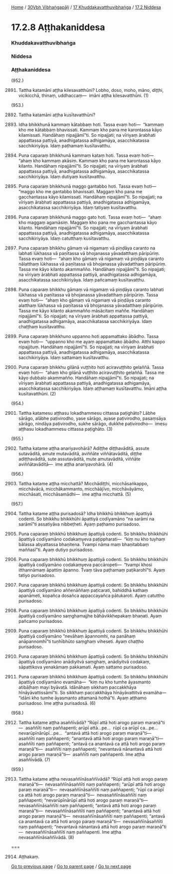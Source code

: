 
[Home](/) / [30Vbh Vibhaṅgapāḷi](/tipitaka/30Vbh.md) / [17 Khuddakavatthuvibhaṅga](/tipitaka/30Vbh/17.md) / [17.2 Niddesa](/tipitaka/30Vbh/17/17.2.md)

# 17.2.8 Aṭṭhakaniddesa

### Khuddakavatthuvibhaṅga

### Niddesa

### Aṭṭhakaniddesa

(952.)

2891. Tattha katamāni aṭṭha kilesavatthūni? Lobho, doso, moho, māno, diṭṭhi, vicikicchā, thinaṃ, uddhaccaṃ—  imāni aṭṭha kilesavatthūni. (1)

(953.)

2892. Tattha katamāni aṭṭha kusītavatthūni?

2893. Idha bhikkhunā kammaṃ kātabbaṃ hoti. Tassa evaṃ hoti—  “kammaṃ kho me kātabbaṃ bhavissati. Kammaṃ kho pana me karontassa kāyo kilamissati. Handāhaṃ nipajjāmī”ti. So nipajjati; na vīriyaṃ ārabhati appattassa pattiyā, anadhigatassa adhigamāya, asacchikatassa sacchikiriyāya. Idaṃ paṭhamaṃ kusītavatthu.

2894. Puna caparaṃ bhikkhunā kammaṃ kataṃ hoti. Tassa evaṃ hoti—  “ahaṃ kho kammaṃ akāsiṃ. Kammaṃ kho pana me karontassa kāyo kilanto. Handāhaṃ nipajjāmī”ti. So nipajjati; na vīriyaṃ ārabhati appattassa pattiyā, anadhigatassa adhigamāya, asacchikatassa sacchikiriyāya. Idaṃ dutiyaṃ kusītavatthu.

2895. Puna caparaṃ bhikkhunā maggo gantabbo hoti. Tassa evaṃ hoti—  “maggo kho me gantabbo bhavissati. Maggaṃ kho pana me gacchantassa kāyo kilamissati. Handāhaṃ nipajjāmī”ti. So nipajjati; na vīriyaṃ ārabhati appattassa pattiyā, anadhigatassa adhigamāya, asacchikatassa sacchikiriyāya. Idaṃ tatiyaṃ kusītavatthu.

2896. Puna caparaṃ bhikkhunā maggo gato hoti. Tassa evaṃ hoti—  “ahaṃ kho maggaṃ agamāsiṃ. Maggaṃ kho pana me gacchantassa kāyo kilanto. Handāhaṃ nipajjāmī”ti. So nipajjati; na vīriyaṃ ārabhati appattassa pattiyā, anadhigatassa adhigamāya, asacchikatassa sacchikiriyāya. Idaṃ catutthaṃ kusītavatthu.

2897. Puna caparaṃ bhikkhu gāmaṃ vā nigamaṃ vā piṇḍāya caranto na labhati lūkhassa vā paṇītassa vā bhojanassa yāvadatthaṃ pāripūriṃ. Tassa evaṃ hoti—  “ahaṃ kho gāmaṃ vā nigamaṃ vā piṇḍāya caranto nālatthaṃ lūkhassa vā paṇītassa vā bhojanassa yāvadatthaṃ pāripūriṃ. Tassa me kāyo kilanto akammañño. Handāhaṃ nipajjāmī”ti. So nipajjati; na vīriyaṃ ārabhati appattassa pattiyā, anadhigatassa adhigamāya, asacchikatassa sacchikiriyāya. Idaṃ pañcamaṃ kusītavatthu.

2898. Puna caparaṃ bhikkhu gāmaṃ vā nigamaṃ vā piṇḍāya caranto labhati lūkhassa vā paṇītassa vā bhojanassa yāvadatthaṃ pāripūriṃ. Tassa evaṃ hoti—  “ahaṃ kho gāmaṃ vā nigamaṃ vā piṇḍāya caranto alatthaṃ lūkhassa vā paṇītassa vā bhojanassa yāvadatthaṃ pāripūriṃ. Tassa me kāyo kilanto akammañño māsācitaṃ maññe. Handāhaṃ nipajjāmī”ti. So nipajjati; na vīriyaṃ ārabhati appattassa pattiyā, anadhigatassa adhigamāya, asacchikatassa sacchikiriyāya. Idaṃ chaṭṭhaṃ kusītavatthu.

2899. Puna caparaṃ bhikkhuno uppanno hoti appamattako ābādho. Tassa evaṃ hoti—  “uppanno kho me ayaṃ appamattako ābādho. Atthi kappo nipajjituṃ. Handāhaṃ nipajjāmī”ti. So nipajjati; na vīriyaṃ ārabhati appattassa pattiyā, anadhigatassa adhigamāya, asacchikatassa sacchikiriyāya. Idaṃ sattamaṃ kusītavatthu.

2900. Puna caparaṃ bhikkhu gilānā vuṭṭhito hoti aciravuṭṭhito gelaññā. Tassa evaṃ hoti—  “ahaṃ kho gilānā vuṭṭhito aciravuṭṭhito gelaññā. Tassa me kāyo dubbalo akammañño. Handāhaṃ nipajjāmī”ti. So nipajjati; na vīriyaṃ ārabhati appattassa pattiyā, anadhigatassa adhigamāya, asacchikatassa sacchikiriyāya. Idaṃ aṭṭhamaṃ kusītavatthu. Imāni aṭṭha kusītavatthūni. (2)

(954.)

2901. Tattha katamesu aṭṭhasu lokadhammesu cittassa paṭighāto? Lābhe sārāgo, alābhe paṭivirodho, yase sārāgo, ayase paṭivirodho, pasaṃsāya sārāgo, nindāya paṭivirodho, sukhe sārāgo, dukkhe paṭivirodho—  imesu aṭṭhasu lokadhammesu cittassa paṭighāto. (3)

(955.)

2902. Tattha katame aṭṭha anariyavohārā? Adiṭṭhe diṭṭhavāditā, assute sutavāditā, amute mutavāditā, aviññāte viññātavāditā, diṭṭhe adiṭṭhavāditā, sute assutavāditā, mute amutavāditā, viññāte aviññātavāditā—  ime aṭṭha anariyavohārā. (4)

(956.)

2903. Tattha katame aṭṭha micchattā? Micchādiṭṭhi, micchāsaṅkappo, micchāvācā, micchākammanto, micchāājīvo, micchāvāyāmo, micchāsati, micchāsamādhi—  ime aṭṭha micchattā. (5)

(957.)

2904. Tattha katame aṭṭha purisadosā? Idha bhikkhū bhikkhuṃ āpattiyā codenti. So bhikkhu bhikkhūhi āpattiyā codīyamāno “na sarāmi na sarāmī”ti assatiyāva nibbeṭheti. Ayaṃ paṭhamo purisadoso.

2905. Puna caparaṃ bhikkhū bhikkhuṃ āpattiyā codenti. So bhikkhu bhikkhūhi āpattiyā codīyamāno codakaṃyeva paṭippharati—  “kiṃ nu kho tuyhaṃ bālassa abyattassa bhaṇitena. Tvampi nāma maṃ bhaṇitabbaṃ maññasī”ti. Ayaṃ dutiyo purisadoso.

2906. Puna caparaṃ bhikkhū bhikkhuṃ āpattiyā codenti. So bhikkhu bhikkhūhi āpattiyā codīyamāno codakaṃyeva paccāropeti—  “tvampi khosi itthannāmaṃ āpattiṃ āpanno. Tvaṃ tāva paṭhamaṃ paṭikarohī”ti. Ayaṃ tatiyo purisadoso.

2907. Puna caparaṃ bhikkhū bhikkhuṃ āpattiyā codenti. So bhikkhu bhikkhūhi āpattiyā codīyamāno aññenāññaṃ paṭicarati, bahiddhā kathaṃ apanāmeti, kopañca dosañca appaccayañca pātukaroti. Ayaṃ catuttho purisadoso.

2908. Puna caparaṃ bhikkhū bhikkhuṃ āpattiyā codenti. So bhikkhu bhikkhūhi āpattiyā codīyamāno saṃghamajjhe bāhāvikkhepakaṃ bhaṇati. Ayaṃ pañcamo purisadoso.

2909. Puna caparaṃ bhikkhū bhikkhuṃ āpattiyā codenti. So bhikkhu bhikkhūhi āpattiyā codīyamāno “nevāhaṃ āpannomhi, na panāhaṃ anāpannomhī”ti tuṇhībhūto saṃghaṃ viheseti. Ayaṃ chaṭṭho purisadoso.

2910. Puna caparaṃ bhikkhū bhikkhuṃ āpattiyā codenti. So bhikkhu bhikkhūhi āpattiyā codīyamāno anādiyitvā saṃghaṃ, anādiyitvā codakaṃ, sāpattikova yenakāmaṃ pakkamati. Ayaṃ sattamo purisadoso.

2911. Puna caparaṃ bhikkhū bhikkhuṃ āpattiyā codenti. So bhikkhu bhikkhūhi āpattiyā codīyamāno evamāha—  “kiṃ nu kho tumhe āyasmanto atibāḷhaṃ mayi byāvaṭā. Idānāhaṃ sikkhaṃ paccakkhāya hīnāyāvattissāmī”ti. So sikkhaṃ paccakkhāya hīnāyāvattitvā evamāha—  “idāni kho tumhe āyasmanto attamanā hothā”ti. Ayaṃ aṭṭhamo purisadoso. Ime aṭṭha purisadosā. (6)

(958.)

2912. Tattha katame aṭṭha asaññīvādā? “Rūpī attā hoti arogo paraṃ maraṇā”ti—  asaññīti naṃ paññapenti; arūpī attā…pe…  rūpī ca arūpī ca…pe…  nevarūpīnārūpī…pe…  “antavā attā hoti arogo paraṃ maraṇā”ti—  asaññīti naṃ paññapenti; “anantavā attā hoti arogo paraṃ maraṇā”ti—  asaññīti naṃ paññapenti; “antavā ca anantavā ca attā hoti arogo paraṃ maraṇā”ti—  asaññīti naṃ paññapenti; “nevantavā nānantavā attā hoti arogo paraṃ maraṇā”ti—  asaññīti naṃ paññapenti. Ime aṭṭha asaññīvādā. (7)

(959.)

2913. Tattha katame aṭṭha nevasaññīnāsaññīvādā? “Rūpī attā hoti arogo paraṃ maraṇā”ti—  nevasaññīnāsaññīti naṃ paññapenti; “arūpī attā hoti arogo paraṃ maraṇā”ti—  nevasaññīnāsaññīti naṃ paññapenti; “rūpī ca arūpī ca attā hoti arogo paraṃ maraṇā”ti—  nevasaññīnāsaññīti naṃ paññapenti; “nevarūpīnārūpī attā hoti arogo paraṃ maraṇā”ti—  nevasaññīnāsaññīti naṃ paññapenti; “antavā attā hoti arogo paraṃ maraṇā”ti—  nevasaññīnāsaññīti naṃ paññapenti; “anantavā attā hoti arogo paraṃ maraṇā”ti—  nevasaññīnāsaññīti naṃ paññapenti; “antavā ca anantavā ca attā hoti arogo paraṃ maraṇā”ti—  nevasaññīnāsaññīti naṃ paññapenti; “nevantavā nānantavā attā hoti arogo paraṃ maraṇā”ti—  nevasaññīnāsaññīti naṃ paññapenti. Ime aṭṭha nevasaññīnāsaññīvādā. (8)

===

2914. Aṭṭhakaṃ.



[Go to previous page](/tipitaka/30Vbh/17/17.2/17.2.7.md) / [Go to parent page](/tipitaka/30Vbh/17/17.2.md) / [Go to next page](/tipitaka/30Vbh/17/17.2/17.2.9.md)


